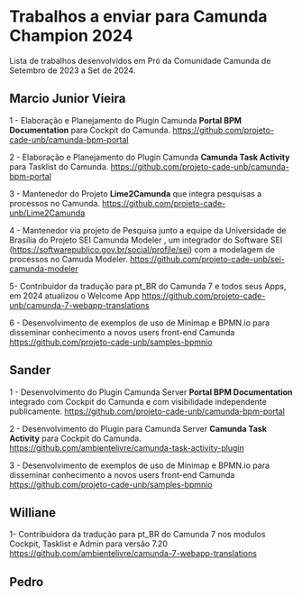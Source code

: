 # Trabalhos a enviar para Camunda Champion 2024
Lista de trabalhos desenvolvidos em Pró da Comunidade Camunda  de Setembro de 2023 a Set de 2024.

## Marcio Junior Vieira

1 - Elaboração e Planejamento do Plugin Camunda **Portal BPM Documentation** para Cockpit do Camunda.
https://github.com/projeto-cade-unb/camunda-bpm-portal 

2 - Elaboração e Planejamento do Plugin Camunda **Camunda Task Activity** para Tasklist do Camunda.
https://github.com/projeto-cade-unb/camunda-bpm-portal

3 - Mantenedor do Projeto **Lime2Camunda** que integra pesquisas a processos no Camunda.
https://github.com/projeto-cade-unb/Lime2Camunda

4 - Mantenedor via projeto de Pesquisa junto a equipe da Universidade de Brasília do Projeto SEI Camunda Modeler , um integrador do Software SEI (https://softwarepublico.gov.br/social/profile/sei) com a modelagem de processos no Camuda Modeler.
https://github.com/projeto-cade-unb/sei-camunda-modeler

5- Contribuidor da tradução para pt_BR do Camunda 7 e todos seus Apps, em 2024 atualizou o Welcome App
https://github.com/projeto-cade-unb/camunda-7-webapp-translations

6 - Desenvolvimento de exemplos de uso de Minimap e BPMN.io para disseminar conhecimento a novos users front-end Camunda 
https://github.com/projeto-cade-unb/samples-bpmnio


## Sander
1 - Desenvolvimento do Plugin Camunda Server **Portal BPM Documentation** integrado com Cockpit do Camunda e com visibilidade independente publicamente.
https://github.com/projeto-cade-unb/camunda-bpm-portal

2 - Desenvolvimento do Plugin para Camunda Server **Camunda Task Activity** para Cockpit do Camunda.
https://github.com/ambientelivre/camunda-task-activity-plugin

3 - Desenvolvimento de exemplos de uso de Minimap e BPMN.io para disseminar conhecimento a novos users front-end Camunda 
https://github.com/projeto-cade-unb/samples-bpmnio

## Williane 

1- Contribuidora da tradução para pt_BR do Camunda 7 nos modulos Cockpit, Tasklist e Admin para versão 7.20 
https://github.com/ambientelivre/camunda-7-webapp-translations


## Pedro

